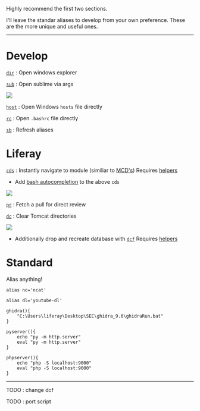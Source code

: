 Highly recommend the first two sections.

I'll leave the standar aliases to develop from your own preference.  These are the more unique and useful ones.

----
# Develop

[`dir`](https://github.com/SpencerWoo/liferay-dev-projects/blob/master/configs/bash_alias/.bashrc#L1-L3) : Open windows explorer

[`sub`](https://github.com/SpencerWoo/liferay-dev-projects/blob/master/configs/bash_alias/.bashrc#L5-L7) : Open sublime via args 

![](https://github.com/SpencerWoo/liferay-dev-projects/blob/master/configs/bash_alias/gifs/sub2.gif)

[`host`](https://github.com/SpencerWoo/liferay-dev-projects/blob/master/configs/bash_alias/.bashrc#L9-L11) : Open Windows `hosts` file directly

[`rc`](https://github.com/SpencerWoo/liferay-dev-projects/blob/master/configs/bash_alias/.bashrc#L13-L15) : Open `.bashrc` file directly

[`sb`](https://github.com/SpencerWoo/liferay-dev-projects/blob/master/configs/bash_alias/.bashrc#L17-L19) : Refresh aliases 


# Liferay
[`cds`](https://github.com/SpencerWoo/liferay-dev-projects/blob/master/configs/bash_alias/.bashrc#L41-L97) : Instantly navigate to module (similiar to [MCD's](https://github.com/holatuwol/liferay-faster-deploy/tree/master/gitcd#cd-to-module-root)) 
Requires [helpers](https://github.com/SpencerWoo/liferay-dev-projects/blob/master/configs/bash_alias/.bashrc#L21-L39)

   * Add [bash autocompletion](https://github.com/SpencerWoo/liferay-dev-projects/blob/master/configs/bash_alias/.bashrc#L99-L120) to the above `cds`

![](https://github.com/SpencerWoo/liferay-dev-projects/blob/master/configs/bash_alias/gifs/cds2.gif)

[`pr`](https://github.com/SpencerWoo/liferay-dev-projects/blob/master/configs/bash_alias/.bashrc#L122-L124) : Fetch a pull for direct review 

[`dc`](https://github.com/SpencerWoo/liferay-dev-projects/blob/master/configs/bash_alias/.bashrc#L150-L157) : Clear Tomcat directories

![](https://github.com/SpencerWoo/liferay-dev-projects/blob/master/configs/bash_alias/gifs/dc.gif)

 * Additionally drop and recreate database with [`dcf`](https://github.com/SpencerWoo/liferay-dev-projects/blob/master/configs/bash_alias/.bashrc#L159-L161) 
 Requires [helpers](https://github.com/SpencerWoo/liferay-dev-projects/blob/master/configs/bash_alias/.bashrc#L126-L148)

# Standard

Alias anything!

```
alias nc='ncat'

alias dl='youtube-dl'

ghidra(){
	"C:\Users\liferay\Desktop\SEC\ghidra_9.0\ghidraRun.bat"
}

pyserver(){
	echo "py -m http.server"
	eval "py -m http.server"
}

phpserver(){
	echo "php -S localhost:9000"
	eval "php -S localhost:9000"
}
```





---

TODO : change dcf


TODO : port script